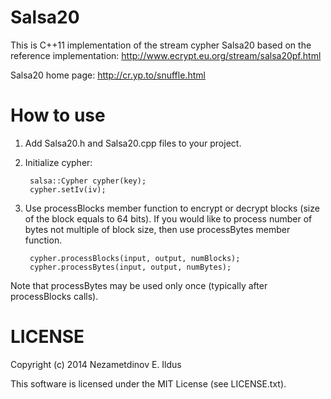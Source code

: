 Salsa20
=======

This is C++11 implementation of the stream cypher Salsa20 based on the reference implementation: http://www.ecrypt.eu.org/stream/salsa20pf.html

Salsa20 home page: http://cr.yp.to/snuffle.html

How to use
==========

1. Add Salsa20.h and Salsa20.cpp files to your project.
2. Initialize cypher:

        salsa::Cypher cypher(key);
        cypher.setIv(iv);

3. Use processBlocks member function to encrypt or decrypt blocks (size of the block equals to 64 bits).
   If you would like to process number of bytes not multiple of block size, then use processBytes member function.

        cypher.processBlocks(input, output, numBlocks);
        cypher.processBytes(input, output, numBytes);

Note that processBytes may be used only once (typically after processBlocks calls).

LICENSE
=======
Copyright (c) 2014 Nezametdinov E. Ildus

This software is licensed under the MIT License (see LICENSE.txt).
